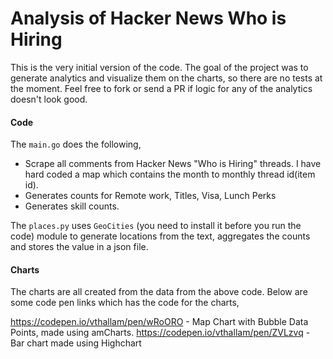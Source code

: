 # Analysis of Hacker News Who is Hiring

This is the very initial version of the code. The goal of the project was to generate analytics and visualize them on the charts, so there are no tests at the moment. Feel free to fork or send a PR if logic for any of the analytics doesn't look good.

#### Code

The `main.go` does the following,

* Scrape all comments from Hacker News "Who is Hiring" threads. I have hard coded a map which contains the month to monthly thread id(item id).
* Generates counts for Remote work, Titles, Visa, Lunch Perks
* Generates skill counts.

The `places.py` uses `GeoCities` (you need to install it before you run the code) module to generate locations from the text, aggregates the counts and stores the value in a json file.

#### Charts

The charts are all created from the data from the above code. Below are some code pen links which has the code for the charts,

https://codepen.io/vthallam/pen/wRoORO - Map Chart with Bubble Data Points, made using amCharts.
https://codepen.io/vthallam/pen/ZVLzvq - Bar chart made using Highchart 




